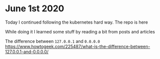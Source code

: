 # June 1st 2020

Today I continued following the kubernetes hard way. The repo is here

While doing it I learned some stuff by reading a bit from posts and articles

The difference between `127.0.0.1` and `0.0.0.0`
https://www.howtogeek.com/225487/what-is-the-difference-between-127.0.0.1-and-0.0.0.0/


